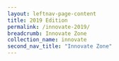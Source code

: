 ```yaml
---
layout: leftnav-page-content
title: 2019 Edition
permalink: /innovate-2019/
breadcrumb: Innovate Zone
collection_name: innovate
second_nav_title: "Innovate Zone"
---
```

